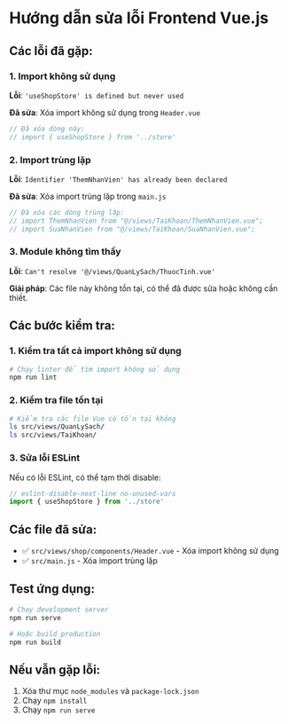 # Hướng dẫn sửa lỗi Frontend Vue.js

## Các lỗi đã gặp:

### 1. **Import không sử dụng**
**Lỗi**: `'useShopStore' is defined but never used`

**Đã sửa**: Xóa import không sử dụng trong `Header.vue`
```javascript
// Đã xóa dòng này:
// import { useShopStore } from '../store'
```

### 2. **Import trùng lặp**
**Lỗi**: `Identifier 'ThemNhanVien' has already been declared`

**Đã sửa**: Xóa import trùng lặp trong `main.js`
```javascript
// Đã xóa các dòng trùng lặp:
// import ThemNhanVien from "@/views/TaiKhoan/ThemNhanVien.vue";
// import SuaNhanVien from "@/views/TaiKhoan/SuaNhanVien.vue";
```

### 3. **Module không tìm thấy**
**Lỗi**: `Can't resolve '@/views/QuanLySach/ThuocTinh.vue'`

**Giải pháp**: Các file này không tồn tại, có thể đã được sửa hoặc không cần thiết.

## Các bước kiểm tra:

### 1. Kiểm tra tất cả import không sử dụng
```bash
# Chạy linter để tìm import không sử dụng
npm run lint
```

### 2. Kiểm tra file tồn tại
```bash
# Kiểm tra các file Vue có tồn tại không
ls src/views/QuanLySach/
ls src/views/TaiKhoan/
```

### 3. Sửa lỗi ESLint
Nếu có lỗi ESLint, có thể tạm thời disable:
```javascript
// eslint-disable-next-line no-unused-vars
import { useShopStore } from '../store'
```

## Các file đã sửa:
- ✅ `src/views/shop/components/Header.vue` - Xóa import không sử dụng
- ✅ `src/main.js` - Xóa import trùng lặp

## Test ứng dụng:
```bash
# Chạy development server
npm run serve

# Hoặc build production
npm run build
```

## Nếu vẫn gặp lỗi:
1. Xóa thư mục `node_modules` và `package-lock.json`
2. Chạy `npm install`
3. Chạy `npm run serve` 